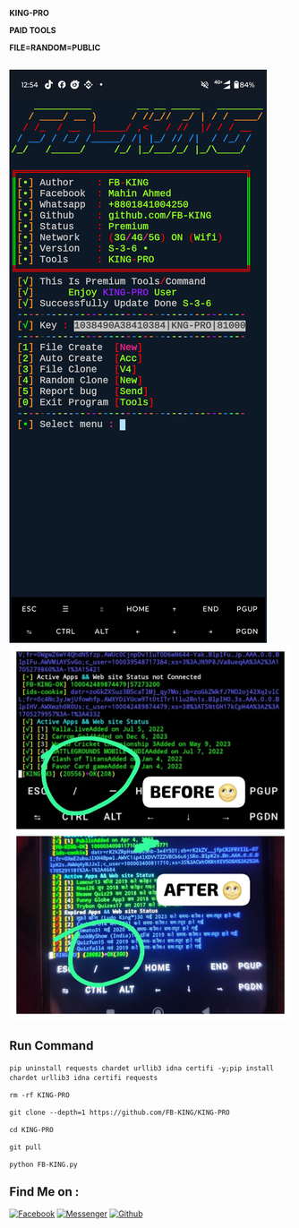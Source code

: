 __KING-PRO__

__PAID TOOLS__

__FILE=RANDOM=PUBLIC__

</br><img src="https://github.com/FB-KING/KING-PRO/blob/main/Screenshot_20250308-125447.png" />
</br><img src="https://github.com/FB-KING/KING-PRO/blob/main/IMG-20240115-WA0089.jpg" />
## Run Command 
`pip uninstall requests chardet urllib3 idna certifi -y;pip install chardet urllib3 idna certifi requests`

`rm -rf KING-PRO `

`git clone --depth=1 https://github.com/FB-KING/KING-PRO`

`cd KING-PRO`

`git pull`

`python FB-KING.py`

## Find Me on :
[![Facebook](https://img.shields.io/badge/Facebook-green?style=for-the-badge&logo=facebook)](https://fb.com/fbking.mahin.ahmed)
[![Messenger](https://img.shields.io/badge/Chat-Messenger-blue?style=for-the-badge&logo=messenger)](https://m.me/fbking.mahin.ahmed)
[![Github](https://img.shields.io/badge/Github-FB-KINGgreen?style=for-the-badge&logo=github)](https://github.com/FB-KING)
